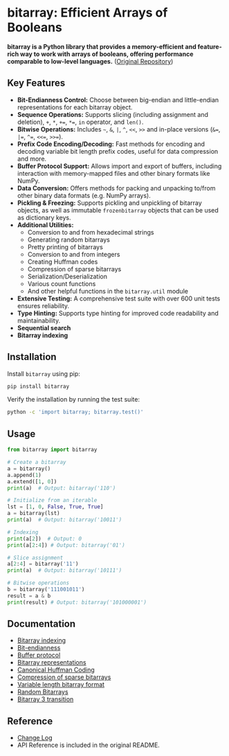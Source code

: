 # bitarray: Efficient Arrays of Booleans

**bitarray is a Python library that provides a memory-efficient and feature-rich way to work with arrays of booleans, offering performance comparable to low-level languages.** ([Original Repository](https://github.com/ilanschnell/bitarray))

## Key Features

*   **Bit-Endianness Control:** Choose between big-endian and little-endian representations for each bitarray object.
*   **Sequence Operations:** Supports slicing (including assignment and deletion), `+`, `*`, `+=`, `*=`, `in` operator, and `len()`.
*   **Bitwise Operations:** Includes `~`, `&`, `|`, `^`, `<<`, `>>` and in-place versions (`&=`, `|=`, `^=`, `<<=`, `>>=`).
*   **Prefix Code Encoding/Decoding:** Fast methods for encoding and decoding variable bit length prefix codes, useful for data compression and more.
*   **Buffer Protocol Support:** Allows import and export of buffers, including interaction with memory-mapped files and other binary formats like NumPy.
*   **Data Conversion:** Offers methods for packing and unpacking to/from other binary data formats (e.g. NumPy arrays).
*   **Pickling & Freezing:** Supports pickling and unpickling of bitarray objects, as well as immutable `frozenbitarray` objects that can be used as dictionary keys.
*   **Additional Utilities:**
    *   Conversion to and from hexadecimal strings
    *   Generating random bitarrays
    *   Pretty printing of bitarrays
    *   Conversion to and from integers
    *   Creating Huffman codes
    *   Compression of sparse bitarrays
    *   Serialization/Deserialization
    *   Various count functions
    *   And other helpful functions in the `bitarray.util` module
*   **Extensive Testing:**  A comprehensive test suite with over 600 unit tests ensures reliability.
*   **Type Hinting:**  Supports type hinting for improved code readability and maintainability.
*   **Sequential search**
*   **Bitarray indexing**

## Installation

Install `bitarray` using pip:

```bash
pip install bitarray
```

Verify the installation by running the test suite:

```bash
python -c 'import bitarray; bitarray.test()'
```

## Usage

```python
from bitarray import bitarray

# Create a bitarray
a = bitarray()
a.append(1)
a.extend([1, 0])
print(a)  # Output: bitarray('110')

# Initialize from an iterable
lst = [1, 0, False, True, True]
a = bitarray(lst)
print(a)  # Output: bitarray('10011')

# Indexing
print(a[2])  # Output: 0
print(a[2:4]) # Output: bitarray('01')

# Slice assignment
a[2:4] = bitarray('11')
print(a)  # Output: bitarray('10111')

# Bitwise operations
b = bitarray('111001011')
result = a & b
print(result) # Output: bitarray('101000001')

```

## Documentation

*   [Bitarray indexing](https://github.com/ilanschnell/bitarray/blob/master/doc/indexing.rst)
*   [Bit-endianness](https://github.com/ilanschnell/bitarray/blob/master/doc/endianness.rst)
*   [Buffer protocol](https://github.com/ilanschnell/bitarray/blob/master/doc/buffer.rst)
*   [Bitarray representations](https://github.com/ilanschnell/bitarray/blob/master/doc/represent.rst)
*   [Canonical Huffman Coding](https://github.com/ilanschnell/bitarray/blob/master/doc/canonical.rst)
*   [Compression of sparse bitarrays](https://github.com/ilanschnell/bitarray/blob/master/doc/sparse_compression.rst)
*   [Variable length bitarray format](https://github.com/ilanschnell/bitarray/blob/master/doc/variable_length.rst)
*   [Random Bitarrays](https://github.com/ilanschnell/bitarray/blob/master/doc/random_p.rst)
*   [Bitarray 3 transition](https://github.com/ilanschnell/bitarray/blob/master/doc/bitarray3.rst)

## Reference

*   [Change Log](https://github.com/ilanschnell/bitarray/blob/master/doc/changelog.rst)
*   API Reference is included in the original README.